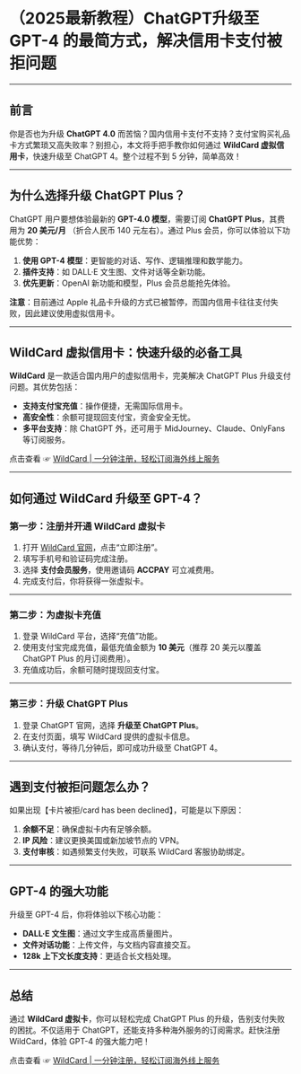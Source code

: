 # （2025最新教程）ChatGPT升级至 GPT-4 的最简方式，解决信用卡支付被拒问题

---

## 前言

你是否也为升级 **ChatGPT 4.0** 而苦恼？国内信用卡支付不支持？支付宝购买礼品卡方式繁琐又高失败率？别担心，本文将手把手教你如何通过 **WildCard 虚拟信用卡**，快速升级至 ChatGPT 4。整个过程不到 5 分钟，简单高效！

---

## 为什么选择升级 ChatGPT Plus？

ChatGPT 用户要想体验最新的 **GPT-4.0 模型**，需要订阅 **ChatGPT Plus**，其费用为 **20 美元/月** （折合人民币 140 元左右）。通过 Plus 会员，你可以体验以下功能优势：

1. **使用 GPT-4 模型**：更智能的对话、写作、逻辑推理和数学能力。
2. **插件支持**：如 DALL·E 文生图、文件对话等全新功能。
3. **优先更新**：OpenAI 新功能和模型，Plus 会员总能抢先体验。

**注意**：目前通过 Apple 礼品卡升级的方式已被暂停，而国内信用卡往往支付失败，因此建议使用虚拟信用卡。

---

## WildCard 虚拟信用卡：快速升级的必备工具

**WildCard** 是一款适合国内用户的虚拟信用卡，完美解决 ChatGPT Plus 升级支付问题。其优势包括：
- **支持支付宝充值**：操作便捷，无需国际信用卡。
- **高安全性**：余额可提现回支付宝，资金安全无忧。
- **多平台支持**：除 ChatGPT 外，还可用于 MidJourney、Claude、OnlyFans 等订阅服务。

点击查看 ☞ [WildCard | 一分钟注册，轻松订阅海外线上服务](https://bit.ly/bewildcard)

---

## 如何通过 WildCard 升级至 GPT-4？

### 第一步：注册并开通 WildCard 虚拟卡

1. 打开 [WildCard 官网](https://bit.ly/bewildcard)，点击“立即注册”。
2. 填写手机号和验证码完成注册。
3. 选择 **支付会员服务**，使用邀请码 **ACCPAY** 可立减费用。
4. 完成支付后，你将获得一张虚拟卡。

---

### 第二步：为虚拟卡充值

1. 登录 WildCard 平台，选择“充值”功能。
2. 使用支付宝完成充值，最低充值金额为 **10 美元**（推荐 20 美元以覆盖 ChatGPT Plus 的月订阅费用）。
3. 充值成功后，余额可随时提现回支付宝。

---

### 第三步：升级 ChatGPT Plus

1. 登录 ChatGPT 官网，选择 **升级至 ChatGPT Plus**。
2. 在支付页面，填写 WildCard 提供的虚拟卡信息。
3. 确认支付，等待几分钟后，即可成功升级至 ChatGPT 4。

---

## 遇到支付被拒问题怎么办？

如果出现【卡片被拒/card has been declined】，可能是以下原因：
1. **余额不足**：确保虚拟卡内有足够余额。
2. **IP 风险**：建议更换美国或新加坡节点的 VPN。
3. **支付审核**：如遇频繁支付失败，可联系 WildCard 客服协助绑定。

---

## GPT-4 的强大功能

升级至 GPT-4 后，你将体验以下核心功能：
- **DALL·E 文生图**：通过文字生成高质量图片。
- **文件对话功能**：上传文件，与文档内容直接交互。
- **128k 上下文长度支持**：更适合长文档处理。

---

## 总结

通过 **WildCard 虚拟卡**，你可以轻松完成 ChatGPT Plus 的升级，告别支付失败的困扰。不仅适用于 ChatGPT，还能支持多种海外服务的订阅需求。赶快注册 WildCard，体验 GPT-4 的强大能力吧！

点击查看 ☞ [WildCard | 一分钟注册，轻松订阅海外线上服务](https://bit.ly/bewildcard)
